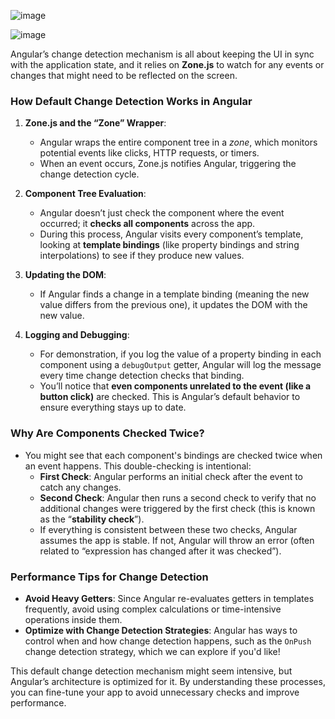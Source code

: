 ![image](https://github.com/user-attachments/assets/528edad3-7327-4e6d-9250-c21d1595dc2e)

![image](https://github.com/user-attachments/assets/822b88d8-2eee-480c-9829-13644d963bdf)


Angular’s change detection mechanism is all about keeping the UI in sync with the application state, and it relies on **Zone.js** to watch for any events or changes that might need to be reflected on the screen.

### How Default Change Detection Works in Angular

1. **Zone.js and the “Zone” Wrapper**:
   - Angular wraps the entire component tree in a *zone*, which monitors potential events like clicks, HTTP requests, or timers.
   - When an event occurs, Zone.js notifies Angular, triggering the change detection cycle.

2. **Component Tree Evaluation**:
   - Angular doesn’t just check the component where the event occurred; it **checks all components** across the app.
   - During this process, Angular visits every component’s template, looking at **template bindings** (like property bindings and string interpolations) to see if they produce new values.

3. **Updating the DOM**:
   - If Angular finds a change in a template binding (meaning the new value differs from the previous one), it updates the DOM with the new value.
   
4. **Logging and Debugging**:
   - For demonstration, if you log the value of a property binding in each component using a `debugOutput` getter, Angular will log the message every time change detection checks that binding.
   - You’ll notice that **even components unrelated to the event (like a button click)** are checked. This is Angular’s default behavior to ensure everything stays up to date.

### Why Are Components Checked Twice?

   - You might see that each component's bindings are checked twice when an event happens. This double-checking is intentional:
      - **First Check**: Angular performs an initial check after the event to catch any changes.
      - **Second Check**: Angular then runs a second check to verify that no additional changes were triggered by the first check (this is known as the “**stability check**”).
      - If everything is consistent between these two checks, Angular assumes the app is stable. If not, Angular will throw an error (often related to “expression has changed after it was checked”).

### Performance Tips for Change Detection

- **Avoid Heavy Getters**: Since Angular re-evaluates getters in templates frequently, avoid using complex calculations or time-intensive operations inside them.
- **Optimize with Change Detection Strategies**: Angular has ways to control when and how change detection happens, such as the `OnPush` change detection strategy, which we can explore if you'd like!

This default change detection mechanism might seem intensive, but Angular’s architecture is optimized for it. By understanding these processes, you can fine-tune your app to avoid unnecessary checks and improve performance.
